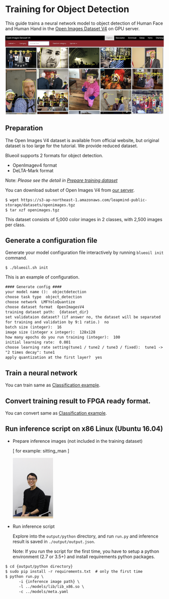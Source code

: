 # Training for Object Detection

This guide trains a neural network model to object detection of Human Face and Human Hand in the [Open Images Dataset V4](https://storage.googleapis.com/openimages/web/index.html) on GPU server.

<img src="../_static/openimages_v4.png" width="600">

## Preparation

The Open Images V4 dataset is available from official website, but original dataset is too large for the tutorial. We provide reduced dataset.

Blueoil supports 2 formats for object detection.

- OpenImagev4 format
- DeLTA-Mark format

Note: *Please see the detail in <a href="../usage/dataset.html">Prepare training dataset</a>*

You can download subset of Open Images V4 from
[our server](https://s3-ap-northeast-1.amazonaws.com/leapmind-public-storage/datasets/openimages.tgz).


	$ wget https://s3-ap-northeast-1.amazonaws.com/leapmind-public-storage/datasets/openimages.tgz
	$ tar xzf openimages.tgz


This dataset consists of 5,000 color images in 2 classes, with 2,500 images per class.

## Generate a configuration file

Generate your model configuration file interactively by running `blueoil init` command.

    $ ./blueoil.sh init

This is an example of configuration.

```
#### Generate config ####
your model name ():  objectdetection
choose task type  object_detection
choose network  LMFYoloQuantize
choose dataset format  OpenImagesV4
training dataset path:  {dataset_dir}
set validataion dataset? (if answer no, the dataset will be separated for training and validation by 9:1 ratio.)  no
batch size (integer):  16
image size (integer x integer):  128x128
how many epochs do you run training (integer):  100
initial learning rate:  0.001
choose learning rate setting(tune1 / tune2 / tune3 / fixed):  tune1 -> "2 times decay": tune1
apply quantization at the first layer?  yes
```

## Train a neural network

You can train same as <a href="./image_cls.html">Classification example</a>.

## Convert training result to FPGA ready format.

You can convert same as <a href="./image_cls.html">Classification example</a>.

## Run inference script on x86 Linux (Ubuntu 16.04)

- Prepare inference images (not included in the training dataset)

    [ for example: sitting_man ]

    <img src="../_static/sitting_man.jpg" width=128>
- Run inference script

    Explore into the `output/python` directory, and
    run `run.py` and inference result is saved in `./output/output.json`.

    Note: If you run the script for the first time, you have to setup a python environment (2.7 or 3.5+) and install requirements python packages.

```
$ cd {output/python directory}
$ sudo pip install -r requirements.txt  # only the first time
$ python run.py \
      -i {inference image path} \
      -l ../models/lib/lib_x86.so \
      -c ../models/meta.yaml
```
